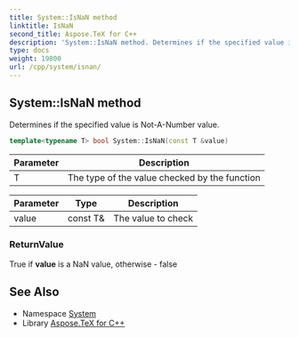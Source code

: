 ```yaml
---
title: System::IsNaN method
linktitle: IsNaN
second_title: Aspose.TeX for C++
description: 'System::IsNaN method. Determines if the specified value is Not-A-Number value in C++.'
type: docs
weight: 19800
url: /cpp/system/isnan/
---
```

## System::IsNaN method


Determines if the specified value is Not-A-Number value.

```cpp
template<typename T> bool System::IsNaN(const T &value)
```


| Parameter | Description |
| --- | --- |
| T | The type of the value checked by the function |

| Parameter | Type | Description |
| --- | --- | --- |
| value | const T\& | The value to check |

### ReturnValue

True if **value** is a NaN value, otherwise - false

## See Also

* Namespace [System](../)
* Library [Aspose.TeX for C++](../../)
